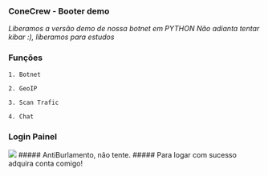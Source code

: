 ### ConeCrew - Booter demo

_Liberamos a versão demo de nossa botnet em PYTHON_
_Não adianta tentar kibar :), liberamos para estudos_

### Funções

```
1. Botnet

2. GeoIP

3. Scan Trafic

4. Chat

```
### Login Painel
<img src="https://prnt.sc/iiw078">
##### AntiBurlamento, não tente.
##### Para logar com sucesso adquira conta comigo!


